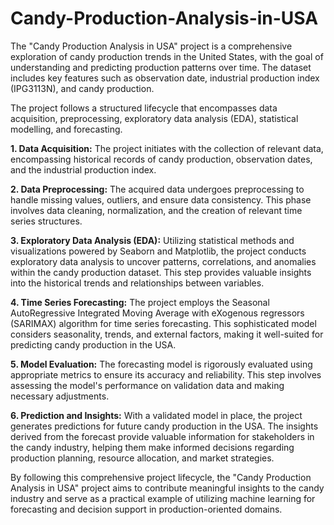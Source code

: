 # Candy-Production-Analysis-in-USA


The "Candy Production Analysis in USA" project is a comprehensive exploration of candy production trends in the United States, with the goal of understanding and predicting production patterns over time. The dataset includes key features such as observation date, industrial production index (IPG3113N), and candy production.

The project follows a structured lifecycle that encompasses data acquisition, preprocessing, exploratory data analysis (EDA), statistical modelling, and forecasting. 

**1. Data Acquisition:**
   The project initiates with the collection of relevant data, encompassing historical records of candy production, observation dates, and the industrial production index.

**2. Data Preprocessing:**
   The acquired data undergoes preprocessing to handle missing values, outliers, and ensure data consistency. This phase involves data cleaning, normalization, and the creation of relevant time series structures.

**3. Exploratory Data Analysis (EDA):**
   Utilizing statistical methods and visualizations powered by Seaborn and Matplotlib, the project conducts exploratory data analysis to uncover patterns, correlations, and anomalies within the candy production dataset. This step provides valuable insights into the historical trends and relationships between variables.

**4. Time Series Forecasting:**
   The project employs the Seasonal AutoRegressive Integrated Moving Average with eXogenous regressors (SARIMAX) algorithm for time series forecasting. This sophisticated model considers seasonality, trends, and external factors, making it well-suited for predicting candy production in the USA.

**5. Model Evaluation:**
   The forecasting model is rigorously evaluated using appropriate metrics to ensure its accuracy and reliability. This step involves assessing the model's performance on validation data and making necessary adjustments.

**6. Prediction and Insights:**
   With a validated model in place, the project generates predictions for future candy production in the USA. The insights derived from the forecast provide valuable information for stakeholders in the candy industry, helping them make informed decisions regarding production planning, resource allocation, and market strategies.

By following this comprehensive project lifecycle, the "Candy Production Analysis in USA" project aims to contribute meaningful insights to the candy industry and serve as a practical example of utilizing machine learning for forecasting and decision support in production-oriented domains.
